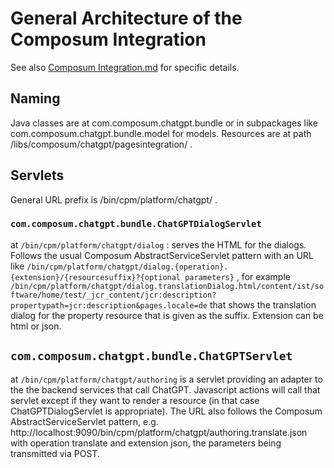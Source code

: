 # General Architecture of the Composum Integration

See also [Composum Integration.md](../composum/ComposumIntegration.md) for specific details.

## Naming

Java classes are at com.composum.chatgpt.bundle or in subpackages like com.composum.chatgpt.bundle.model for models.
Resources are at path /libs/composum/chatgpt/pagesintegration/ .

## Servlets

General URL prefix is /bin/cpm/platform/chatgpt/ .

### `com.composum.chatgpt.bundle.ChatGPTDialogServlet`

at `/bin/cpm/platform/chatgpt/dialog` : serves the HTML for the dialogs. Follows the usual Composum
AbstractServiceServlet pattern with an URL like
`/bin/cpm/platform/chatgpt/dialog.{operation}.{extension}/{resourcesuffix}?{optional parameters}`
, for example
`/bin/cpm/platform/chatgpt/dialog.translationDialog.html/content/ist/software/home/test/_jcr_content/jcr:description?propertypath=jcr:description&pages.locale=de`
that shows the translation dialog for the property resource that is given as the suffix.
Extension can be html or json.

## `com.composum.chatgpt.bundle.ChatGPTServlet`

at `/bin/cpm/platform/chatgpt/authoring` is a servlet providing an adapter to the the backend services that call
ChatGPT. Javascript actions will call that servlet except if they want to render a resource (in that case
ChatGPTDialogServlet is appropriate).
The URL also follows the Composum AbstractServiceServlet pattern, e.g.
http://localhost:9090/bin/cpm/platform/chatgpt/authoring.translate.json
with operation translate and extension json, the parameters being transmitted via POST.
